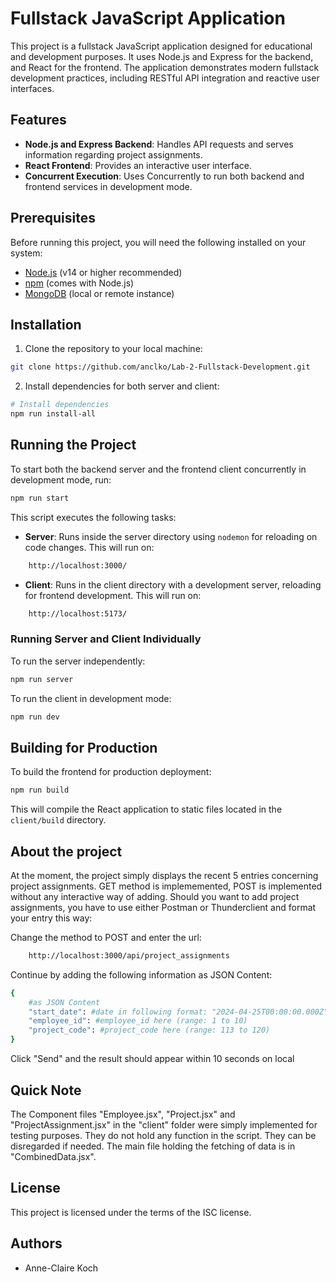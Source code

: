 # Fullstack JavaScript Application

This project is a fullstack JavaScript application designed for educational and development purposes. It uses Node.js and Express for the backend, and React for the frontend. The application demonstrates modern fullstack development practices, including RESTful API integration and reactive user interfaces.

## Features

- **Node.js and Express Backend**: Handles API requests and serves information regarding project assignments.
- **React Frontend**: Provides an interactive user interface.
- **Concurrent Execution**: Uses Concurrently to run both backend and frontend services in development mode.

## Prerequisites

Before running this project, you will need the following installed on your system:
- [Node.js](https://nodejs.org/) (v14 or higher recommended)
- [npm](https://npmjs.com/) (comes with Node.js)
- [MongoDB](https://www.mongodb.com/) (local or remote instance)

## Installation

1. Clone the repository to your local machine:

```bash
git clone https://github.com/anclko/Lab-2-Fullstack-Development.git
```

2. Install dependencies for both server and client:

```bash
# Install dependencies
npm run install-all
```

## Running the Project

To start both the backend server and the frontend client concurrently in development mode, run:

```bash
npm run start
```

This script executes the following tasks:
- **Server**: Runs inside the server directory using `nodemon` for reloading on code changes. This will run on:

```bash
    http://localhost:3000/
```

- **Client**: Runs in the client directory with a development server, reloading for frontend development. This will run on:

```bash
    http://localhost:5173/
```

### Running Server and Client Individually

To run the server independently:

```bash
npm run server
```

To run the client in development mode:

```bash
npm run dev
```

## Building for Production

To build the frontend for production deployment:

```bash
npm run build
```

This will compile the React application to static files located in the `client/build` directory.

## About the project

At the moment, the project simply displays the recent 5 entries concerning project assignments. GET method is implememented, POST is implemented without any interactive way of adding.
Should you want to add project assignments, you have to use either Postman or Thunderclient and format your entry this way:

Change the method to POST and enter the url:

```bash
    http://localhost:3000/api/project_assignments
```

Continue by adding the following information as JSON Content:

```bash
{
    #as JSON Content
    "start_date": #date in following format: "2024-04-25T00:00:00.000Z",
    "employee_id": #employee_id here (range: 1 to 10)
    "project_code": #project_code here (range: 113 to 120)
}
```

Click "Send" and the result should appear within 10 seconds on local

## Quick Note
The Component files "Employee.jsx", "Project.jsx" and "ProjectAssignment.jsx" in the "client" folder were simply implemented for testing purposes. They do not hold any function in the script. They can be disregarded if needed. The main file holding the fetching of data is in "CombinedData.jsx".

## License

This project is licensed under the terms of the ISC license.

## Authors

- Anne-Claire Koch
